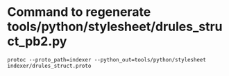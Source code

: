 # Command to regenerate tools/python/stylesheet/drules_struct_pb2.py

```
protoc --proto_path=indexer --python_out=tools/python/stylesheet indexer/drules_struct.proto
```
